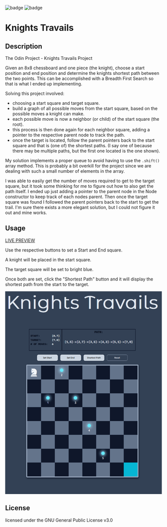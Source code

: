 ![badge](https://img.shields.io/github/languages/top/nronzel/knights-travails) ![badge](https://img.shields.io/github/license/nronzel/Knights-Travails)

# Knights Travails

## Description

The Odin Project - Knights Travails Project

Given an 8x8 chessboard and one piece (the knight), choose a start position and end position and determine the knights shortest path between the two points. This can be accomplished with a Breadth First Search so that is what I ended up implementing.

Solving this project involved:

- choosing a start square and target square.
- build a graph of all possible moves from the start square, based on the possible moves a knight can make.
- each possible move is now a neighbor (or child) of the start square (the root).
- this process is then done again for each neighbor square, adding a pointer to the respective parent node to track the path.
- once the target is located, follow the parent pointers back to the start square and that is (one of) the shortest paths. (I say one of because there may be multiple paths, but the first one located is the one shown).

My solution implements a proper queue to avoid having to use the `.shift()` array method. This is probably a bit overkill for the project since we are dealing with such a small number of elements in the array.

I was able to easily get the number of moves required to get to the target square, but it took some thinking for me to figure out how to also get the path itself. I ended up just adding a pointer to the parent node in the Node constructor to keep track of each nodes parent. Then once the target square was found I followed the parent pointers back to the start to get the trail. I'm sure there exists a more elegant solution, but I could not figure it out and mine works.

## Usage

[LIVE PREVIEW]()

Use the respective buttons to set a Start and End square.

A knight will be placed in the start square.

The target square will be set to bright blue.

Once both are set, click the "Shortest Path" button and it will display the shortest path from the start to the target.

![screenshot](/dist/assets//imgs/screenshot.png)

## License

licensed under the GNU General Public License v3.0
